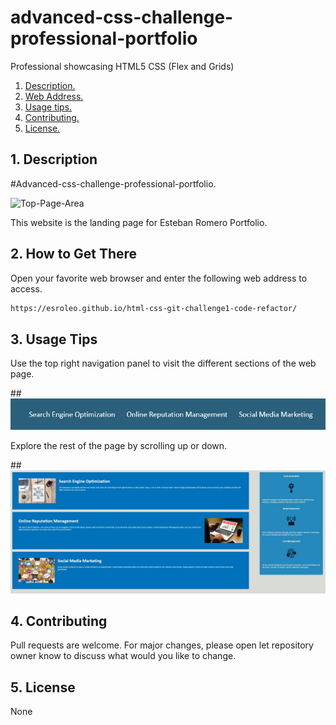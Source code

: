 # advanced-css-challenge-professional-portfolio
Professional showcasing HTML5 CSS (Flex and Grids)

1. [ Description. ](#desc)
2. [ Web Address. ](#web-address)
3. [ Usage tips. ](#usage)
4. [ Contributing. ](#contributing)
5. [ License. ](#license)


<a name="desk"></a>
## 1. Description

#Advanced-css-challenge-professional-portfolio.

![Top-Page-Area](./assets/images/page-Logo-smaller-device.JPG?raw=true "Main Page Section Smaller Devices")

This website is the landing page for Esteban Romero Portfolio.

<a name="web-address"></a>
## 2. How to Get There

Open your favorite web browser and enter the following web address to access.

```html
https://esroleo.github.io/html-css-git-challenge1-code-refactor/
```
<a name="usage"></a>
## 3. Usage Tips


Use the top right navigation panel to visit the different sections of the web page.

##![nav-menu](./assets/images/nav-menu.jpg?raw=true "Navigational Menu")



Explore the rest of the page by scrolling up or down.

##![body-section](./assets/images/body-section.jpg?raw=true "Body Section")


<a name="contributing"></a>
## 4. Contributing
Pull requests are welcome. For major changes, please open let repository owner know to discuss what would you like to change.

<a name="license"></a>
## 5. License
None



